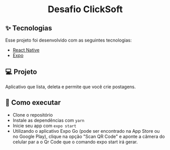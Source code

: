 <h1 align="center">
  <p>Desafio ClickSoft</p>
</h1>

## ✨ Tecnologias

Esse projeto foi desenvolvido com as seguintes tecnologias:

- [React Native](https://reactnative.dev/)
- [Expo](https://expo.io/)

## 💻 Projeto

Aplicativo que lista, deleta e permite que você crie postagens.

## 🚀 Como executar

- Clone o repositório
- Instale as dependências com `yarn`
- Inicie seu app com `expo start`
- Utilizando o aplicativo Expo Go (pode ser encontrado na App Store ou no Google Play), clique na opção "Scan QR Code" e aponte a câmera do celular par a o Qr Code que o comando expo start irá gerar.
